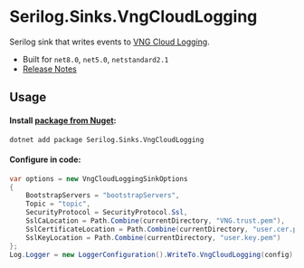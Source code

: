 # Serilog.Sinks.VngCloudLogging

Serilog sink that writes events to [VNG Cloud Logging](https://vmonitor.console.vngcloud.vn/quota-usages/log).

-   Built for `net8.0`, `net5.0`, `netstandard2.1`
-   [Release Notes](CHANGELOG.md)

## Usage

#### Install [package from Nuget](https://www.nuget.org/packages/Serilog.Sinks.VngCloudLogging/):

```
dotnet add package Serilog.Sinks.VngCloudLogging
```

#### Configure in code:

```csharp
var options = new VngCloudLoggingSinkOptions
{
    BootstrapServers = "bootstrapServers",
    Topic = "topic",
    SecurityProtocol = SecurityProtocol.Ssl,
    SslCaLocation = Path.Combine(currentDirectory, "VNG.trust.pem"),
    SslCertificateLocation = Path.Combine(currentDirectory, "user.cer.pem"),
    SslKeyLocation = Path.Combine(currentDirectory, "user.key.pem")
};
Log.Logger = new LoggerConfiguration().WriteTo.VngCloudLogging(config).CreateLogger();
```
